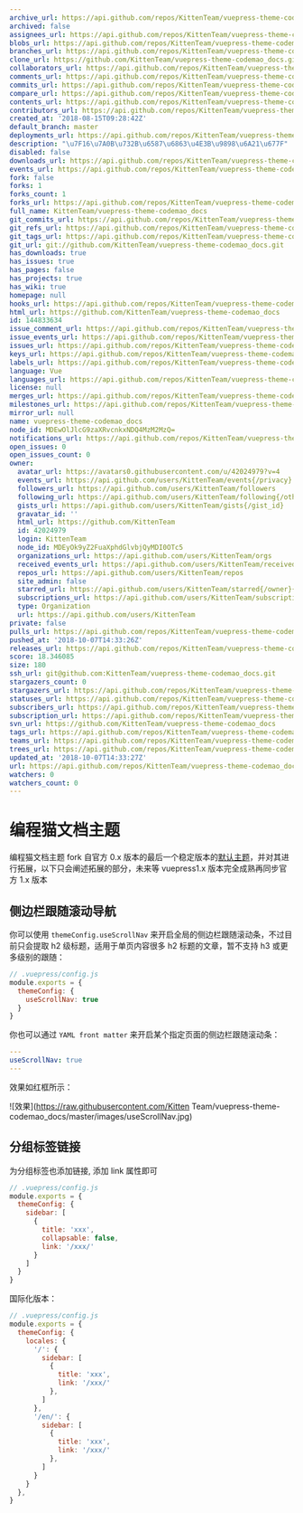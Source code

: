 ```yaml
---
archive_url: https://api.github.com/repos/KittenTeam/vuepress-theme-codemao_docs/{archive_format}{/ref}
archived: false
assignees_url: https://api.github.com/repos/KittenTeam/vuepress-theme-codemao_docs/assignees{/user}
blobs_url: https://api.github.com/repos/KittenTeam/vuepress-theme-codemao_docs/git/blobs{/sha}
branches_url: https://api.github.com/repos/KittenTeam/vuepress-theme-codemao_docs/branches{/branch}
clone_url: https://github.com/KittenTeam/vuepress-theme-codemao_docs.git
collaborators_url: https://api.github.com/repos/KittenTeam/vuepress-theme-codemao_docs/collaborators{/collaborator}
comments_url: https://api.github.com/repos/KittenTeam/vuepress-theme-codemao_docs/comments{/number}
commits_url: https://api.github.com/repos/KittenTeam/vuepress-theme-codemao_docs/commits{/sha}
compare_url: https://api.github.com/repos/KittenTeam/vuepress-theme-codemao_docs/compare/{base}...{head}
contents_url: https://api.github.com/repos/KittenTeam/vuepress-theme-codemao_docs/contents/{+path}
contributors_url: https://api.github.com/repos/KittenTeam/vuepress-theme-codemao_docs/contributors
created_at: '2018-08-15T09:28:42Z'
default_branch: master
deployments_url: https://api.github.com/repos/KittenTeam/vuepress-theme-codemao_docs/deployments
description: "\u7F16\u7A0B\u732B\u6587\u6863\u4E3B\u9898\u6A21\u677F"
disabled: false
downloads_url: https://api.github.com/repos/KittenTeam/vuepress-theme-codemao_docs/downloads
events_url: https://api.github.com/repos/KittenTeam/vuepress-theme-codemao_docs/events
fork: false
forks: 1
forks_count: 1
forks_url: https://api.github.com/repos/KittenTeam/vuepress-theme-codemao_docs/forks
full_name: KittenTeam/vuepress-theme-codemao_docs
git_commits_url: https://api.github.com/repos/KittenTeam/vuepress-theme-codemao_docs/git/commits{/sha}
git_refs_url: https://api.github.com/repos/KittenTeam/vuepress-theme-codemao_docs/git/refs{/sha}
git_tags_url: https://api.github.com/repos/KittenTeam/vuepress-theme-codemao_docs/git/tags{/sha}
git_url: git://github.com/KittenTeam/vuepress-theme-codemao_docs.git
has_downloads: true
has_issues: true
has_pages: false
has_projects: true
has_wiki: true
homepage: null
hooks_url: https://api.github.com/repos/KittenTeam/vuepress-theme-codemao_docs/hooks
html_url: https://github.com/KittenTeam/vuepress-theme-codemao_docs
id: 144833634
issue_comment_url: https://api.github.com/repos/KittenTeam/vuepress-theme-codemao_docs/issues/comments{/number}
issue_events_url: https://api.github.com/repos/KittenTeam/vuepress-theme-codemao_docs/issues/events{/number}
issues_url: https://api.github.com/repos/KittenTeam/vuepress-theme-codemao_docs/issues{/number}
keys_url: https://api.github.com/repos/KittenTeam/vuepress-theme-codemao_docs/keys{/key_id}
labels_url: https://api.github.com/repos/KittenTeam/vuepress-theme-codemao_docs/labels{/name}
language: Vue
languages_url: https://api.github.com/repos/KittenTeam/vuepress-theme-codemao_docs/languages
license: null
merges_url: https://api.github.com/repos/KittenTeam/vuepress-theme-codemao_docs/merges
milestones_url: https://api.github.com/repos/KittenTeam/vuepress-theme-codemao_docs/milestones{/number}
mirror_url: null
name: vuepress-theme-codemao_docs
node_id: MDEwOlJlcG9zaXRvcnkxNDQ4MzM2MzQ=
notifications_url: https://api.github.com/repos/KittenTeam/vuepress-theme-codemao_docs/notifications{?since,all,participating}
open_issues: 0
open_issues_count: 0
owner:
  avatar_url: https://avatars0.githubusercontent.com/u/42024979?v=4
  events_url: https://api.github.com/users/KittenTeam/events{/privacy}
  followers_url: https://api.github.com/users/KittenTeam/followers
  following_url: https://api.github.com/users/KittenTeam/following{/other_user}
  gists_url: https://api.github.com/users/KittenTeam/gists{/gist_id}
  gravatar_id: ''
  html_url: https://github.com/KittenTeam
  id: 42024979
  login: KittenTeam
  node_id: MDEyOk9yZ2FuaXphdGlvbjQyMDI0OTc5
  organizations_url: https://api.github.com/users/KittenTeam/orgs
  received_events_url: https://api.github.com/users/KittenTeam/received_events
  repos_url: https://api.github.com/users/KittenTeam/repos
  site_admin: false
  starred_url: https://api.github.com/users/KittenTeam/starred{/owner}{/repo}
  subscriptions_url: https://api.github.com/users/KittenTeam/subscriptions
  type: Organization
  url: https://api.github.com/users/KittenTeam
private: false
pulls_url: https://api.github.com/repos/KittenTeam/vuepress-theme-codemao_docs/pulls{/number}
pushed_at: '2018-10-07T14:33:26Z'
releases_url: https://api.github.com/repos/KittenTeam/vuepress-theme-codemao_docs/releases{/id}
score: 18.346085
size: 180
ssh_url: git@github.com:KittenTeam/vuepress-theme-codemao_docs.git
stargazers_count: 0
stargazers_url: https://api.github.com/repos/KittenTeam/vuepress-theme-codemao_docs/stargazers
statuses_url: https://api.github.com/repos/KittenTeam/vuepress-theme-codemao_docs/statuses/{sha}
subscribers_url: https://api.github.com/repos/KittenTeam/vuepress-theme-codemao_docs/subscribers
subscription_url: https://api.github.com/repos/KittenTeam/vuepress-theme-codemao_docs/subscription
svn_url: https://github.com/KittenTeam/vuepress-theme-codemao_docs
tags_url: https://api.github.com/repos/KittenTeam/vuepress-theme-codemao_docs/tags
teams_url: https://api.github.com/repos/KittenTeam/vuepress-theme-codemao_docs/teams
trees_url: https://api.github.com/repos/KittenTeam/vuepress-theme-codemao_docs/git/trees{/sha}
updated_at: '2018-10-07T14:33:27Z'
url: https://api.github.com/repos/KittenTeam/vuepress-theme-codemao_docs
watchers: 0
watchers_count: 0
---
```


# 编程猫文档主题

编程猫文档主题 fork 自官方 0.x 版本的最后一个稳定版本的[默认主题](https://v0.vuepress.vuejs.org/zh/default-theme-config/)，并对其进行拓展，以下只会阐述拓展的部分，未来等 vuepress1.x 版本完全成熟再同步官方 1.x 版本

## 侧边栏跟随滚动导航

你可以使用 `themeConfig.useScrollNav` 来开启全局的侧边栏跟随滚动条，不过目前只会提取 h2 级标题，适用于单页内容很多 h2 标题的文章，暂不支持 h3 或更多级别的跟随：

```js
// .vuepress/config.js
module.exports = {
  themeConfig: {
    useScrollNav: true
  }
}
```

你也可以通过 `YAML front matter` 来开启某个指定页面的侧边栏跟随滚动条：

```yaml
---
useScrollNav: true
---

```

效果如红框所示：

![效果](https://raw.githubusercontent.com/Kitten Team/vuepress-theme-codemao_docs/master/images/useScrollNav.jpg)

## 分组标签链接

为分组标签也添加链接, 添加 link 属性即可

```js
// .vuepress/config.js
module.exports = {
  themeConfig: {
    sidebar: [
      {
        title: 'xxx',
        collapsable: false,
        link: '/xxx/'
      }
    ]
  }
}
```

国际化版本：

```js
// .vuepress/config.js
module.exports = {
  themeConfig: {
    locales: {
      '/': {
        sidebar: [
          {
            title: 'xxx',
            link: '/xxx/'
          },
        ]
      },
      '/en/': {
        sidebar: [
          {
            title: 'xxx',
            link: '/xxx/'
          },
        ]
      }
    }
  },
}
```
